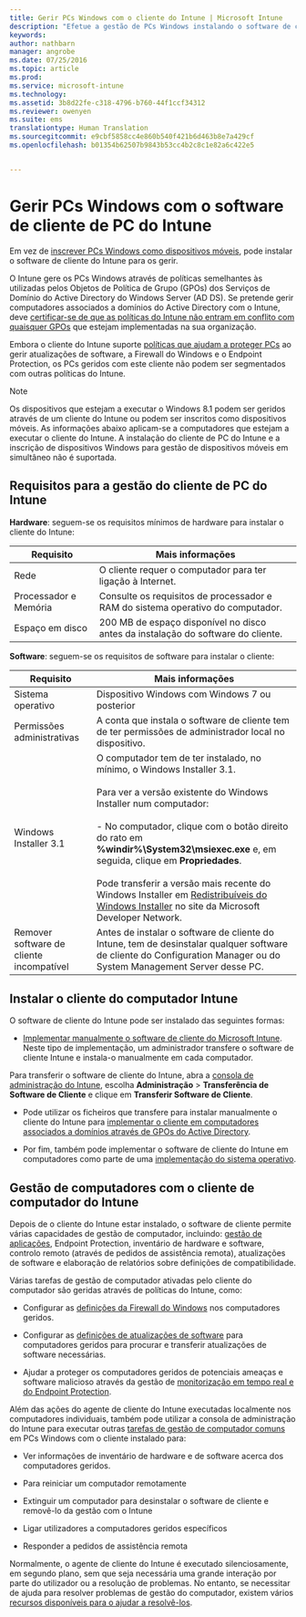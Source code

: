 ```yaml
---
title: Gerir PCs Windows com o cliente do Intune | Microsoft Intune
description: "Efetue a gestão de PCs Windows instalando o software de cliente do Intune."
keywords: 
author: nathbarn
manager: angrobe
ms.date: 07/25/2016
ms.topic: article
ms.prod: 
ms.service: microsoft-intune
ms.technology: 
ms.assetid: 3b8d22fe-c318-4796-b760-44f1ccf34312
ms.reviewer: owenyen
ms.suite: ems
translationtype: Human Translation
ms.sourcegitcommit: e9cbf5858cc4e860b540f421b6d463b8e7a429cf
ms.openlocfilehash: b01354b62507b9843b53cc4b2c8c1e82a6c422e5


---
```


# Gerir PCs Windows com o software de cliente de PC do Intune
Em vez de [inscrever PCs Windows como dispositivos móveis](set-up-windows-device-management-with-microsoft-intune.md), pode instalar o software de cliente do Intune para os gerir.

O Intune gere os PCs Windows através de políticas semelhantes às utilizadas pelos Objetos de Política de Grupo (GPOs) dos Serviços de Domínio do Active Directory do Windows Server (AD DS). Se pretende gerir computadores associados a domínios do Active Directory com o Intune, deve [certificar-se de que as políticas do Intune não entram em conflito com quaisquer GPOs](resolve-gpo-and-microsoft-intune-policy-conflicts.md) que estejam implementadas na sua organização.

Embora o cliente do Intune suporte [políticas que ajudam a proteger PCs](policies-to-protect-windows-pcs-in-microsoft-intune.md) ao gerir atualizações de software, a Firewall do Windows e o Endpoint Protection, os PCs geridos com este cliente não podem ser segmentados com outras políticas do Intune.

> [!NOTE]
> Os dispositivos que estejam a executar o Windows 8.1 podem ser geridos através de um cliente do Intune ou podem ser inscritos como dispositivos móveis. As informações abaixo aplicam-se a computadores que estejam a executar o cliente do Intune. A instalação do cliente de PC do Intune e a inscrição de dispositivos Windows para gestão de dispositivos móveis em simultâneo não é suportada.

## Requisitos para a gestão do cliente de PC do Intune

**Hardware**: seguem-se os requisitos mínimos de hardware para instalar o cliente do Intune:

|Requisito|Mais informações|
|---------------|--------------------|
|Rede|O cliente requer o computador para ter ligação à Internet.|
|Processador e Memória|Consulte os requisitos de processador e RAM do sistema operativo do computador.|
|Espaço em disco|200 MB de espaço disponível no disco antes da instalação do software do cliente.|

**Software**: seguem-se os requisitos de software para instalar o cliente:

|Requisito|Mais informações|
|---------------|--------------------|
|Sistema operativo | Dispositivo Windows com Windows 7 ou posterior |
|Permissões administrativas|A conta que instala o software de cliente tem de ter permissões de administrador local no dispositivo.|
|Windows Installer 3.1|O computador tem de ter instalado, no mínimo, o Windows Installer 3.1.<br /><br />Para ver a versão existente do Windows Installer num computador:<br /><br />-   No computador, clique com o botão direito do rato em **%windir%\System32\msiexec.exe** e, em seguida, clique em **Propriedades**.<br /><br />Pode transferir a versão mais recente do Windows Installer em [Redistribuíveis do Windows Installer](http://go.microsoft.com/fwlink/?LinkID=234258) no site da Microsoft Developer Network.|
|Remover software de cliente incompatível|Antes de instalar o software de cliente do Intune, tem de desinstalar qualquer software de cliente do Configuration Manager ou do System Management Server desse PC.|

## Instalar o cliente do computador Intune
O software de cliente do Intune pode ser instalado das seguintes formas:

-   [Implementar manualmente o software de cliente do Microsoft Intune](install-the-windows-pc-client-with-microsoft-intune.md#to-manually-deploy-the-client-software). Neste tipo de implementação, um administrador transfere o software de cliente Intune e instala-o manualmente em cada computador.

  Para transferir o software de cliente do Intune, abra a [consola de administração do Intune](https://manage.microsoft.com), escolha **Administração** > **Transferência de Software de Cliente** e clique em **Transferir Software de Cliente**.

-   Pode utilizar os ficheiros que transfere para instalar manualmente o cliente do Intune para [implementar o cliente em computadores associados a domínios através de GPOs do Active Directory](install-the-windows-pc-client-with-microsoft-intune.md#to-automatically-deploy-the-client-software-by-using-group-policy).

-   Por fim, também pode implementar o software de cliente do Intune em computadores como parte de uma [implementação do sistema operativo](install-the-windows-pc-client-with-microsoft-intune.md#install-the-microsoft-intune-client-software-as-part-of-an-image).

## Gestão de computadores com o cliente de computador do Intune
Depois de o cliente do Intune estar instalado, o software de cliente permite várias capacidades de gestão de computador, incluindo: [gestão de aplicações](deploy-apps-in-microsoft-intune.md), Endpoint Protection, inventário de hardware e software, controlo remoto (através de pedidos de assistência remota), atualizações de software e elaboração de relatórios sobre definições de compatibilidade.

Várias tarefas de gestão de computador ativadas pelo cliente do computador são geridas através de políticas do Intune, como:

-   Configurar as [definições da Firewall do Windows](help-protect-windows-pcs-using-windows-firewall-policies-in-microsoft-intune.md) nos computadores geridos.

-   Configurar as [definições de atualizações de software](keep-windows-pcs-up-to-date-with-software-updates-in-microsoft-intune.md) para computadores geridos para procurar e transferir atualizações de software necessárias.

-   Ajudar a proteger os computadores geridos de potenciais ameaças e software malicioso através da gestão de [monitorização em tempo real e do Endpoint Protection](help-secure-windows-pcs-with-endpoint-protection-for-microsoft-intune.md).

Além das ações do agente de cliente do Intune executadas localmente nos computadores individuais, também pode utilizar a consola de administração do Intune para executar outras [tarefas de gestão de computador comuns](common-windows-pc-management-tasks-with-the-microsoft-intune-computer-client.md) em PCs Windows com o cliente instalado para:

-   Ver informações de inventário de hardware e de software acerca dos computadores geridos.

-   Para reiniciar um computador remotamente

-   Extinguir um computador para desinstalar o software de cliente e removê-lo da gestão com o Intune

-   Ligar utilizadores a computadores geridos específicos

-   Responder a pedidos de assistência remota

Normalmente, o agente de cliente do Intune é executado silenciosamente, em segundo plano, sem que seja necessária uma grande interação por parte do utilizador ou a resolução de problemas. No entanto, se necessitar de ajuda para resolver problemas de gestão do computador, existem vários [recursos disponíveis para o ajudar a resolvê-los](/intune/troubleshoot/troubleshoot-client-setup-in-microsoft-intune).



<!--HONumber=Jul16_HO4-->


